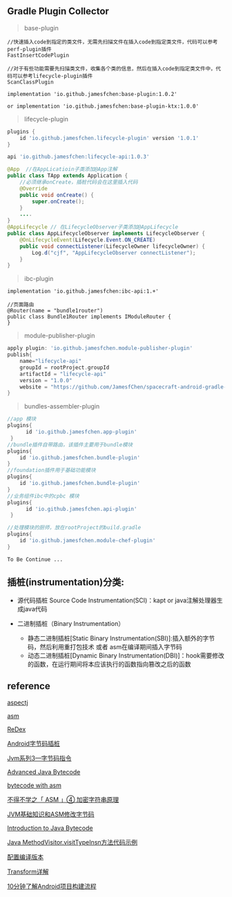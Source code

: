 ## Gradle Plugin Collector

> base-plugin
```
//快速插入code到指定的类文件，无需先扫描文件在插入code到指定类文件，代码可以参考perf-plugin插件
FastInsertCodePlugin

//对于有些功能需要先扫描类文件，收集各个类的信息，然后在插入code到指定类文件中，代码可以参考lifecycle-plugin插件
ScanClassPlugin

implementation 'io.github.jamesfchen:base-plugin:1.0.2'

or implementation 'io.github.jamesfchen:base-plugin-ktx:1.0.0'
```

> lifecycle-plugin

```gradle
plugins {
    id 'io.github.jamesfchen.lifecycle-plugin' version '1.0.1'
}

api 'io.github.jamesfchen:lifecycle-api:1.0.3'
```

```java
@App  //在AppLicatioin子类添加@App注解
public class TApp extends Application {
    //必须继承onCreate，插桩代码会在这里插入代码
    @Override
    public void onCreate() {
        super.onCreate();
    }
    ....
}
@AppLifecycle // 在LifecycleObserver子类添加@AppLifecycle
public class AppLifecycleObserver implements LifecycleObserver {
    @OnLifecycleEvent(Lifecycle.Event.ON_CREATE)
    public void connectListener(LifecycleOwner lifecycleOwner) {
        Log.d("cjf", "AppLifecycleObserver connectListener");
    }
}
```

> ibc-plugin

```
implementation 'io.github.jamesfchen:ibc-api:1.+'

//页面路由
@Router(name = "bundle1router")
public class Bundle1Router implements IModuleRouter {
}
```
> module-publisher-plugin

```gradle
apply plugin: 'io.github.jamesfchen.module-publisher-plugin'
publish{
    name="lifecycle-api"
    groupId = rootProject.groupId
    artifactId = "lifecycle-api"
    version = "1.0.0"
    website = "https://github.com/JamesfChen/spacecraft-android-gradle-plugin"
}
```

> bundles-assembler-plugin
```gradle
//app 模块
plugins{
      id 'io.github.jamesfchen.app-plugin'
 }
//bundle插件自带路由，该插件主要用于bundle模块
plugins{
    id 'io.github.jamesfchen.bundle-plugin'
}
//foundation插件用于基础功能模块
plugins{
    id 'io.github.jamesfchen.bundle-plugin'
}
//业务组件ibc中的cpbc 模块
plugins{
      id 'io.github.jamesfchen.api-plugin'
 }

//处理模块的厨师，放在rootProject的build.gradle
plugins{
    id 'io.github.jamesfchen.module-chef-plugin'
}
```

`To Be Continue ...`

## 插桩(instrumentation)分类:

- 源代码插桩 Source Code Instrumentation(SCI)：kapt or java注解处理器生成java代码

- 二进制插桩（Binary Instrumentation）
    - 静态二进制插桩[Static Binary Instrumentation(SBI)]:插入额外的字节码，然后利用重打包技术 或者 asm在编译期间插入字节码
    - 动态二进制插桩[Dynamic Binary Instrumentation(DBI)]：hook需要修改的函数，在运行期间将本应该执行的函数指向篡改之后的函数

## reference
[aspectj](https://www.eclipse.org/aspectj/)

[asm](https://asm.ow2.io/index.html)

[ReDex](https://github.com/facebook/redex)

[Android字节码插桩](https://www.daimajiaoliu.com/daima/4795c92d31003fc)

[Jvm系列3—字节码指令](http://gityuan.com/2015/10/24/jvm-bytecode-grammar/)

[Advanced Java Bytecode ](https://www.jrebel.com/blog/java-bytecode-tutorial)

[bytecode with asm](https://courses.cs.ut.ee/MTAT.05.085/2016_spring/uploads/Main/Generating_bytecode.pdf)

[不得不学之「 ASM 」④ 加密字符串原理](https://www.yuque.com/mr.s/hs39hv/yrzlp5?language=zh-cn)

[JVM基础知识和ASM修改字节码](https://blog.csdn.net/sweatOtt/article/details/88114002)

[Introduction to Java Bytecode](https://dzone.com/articles/introduction-to-java-bytecode)

[Java MethodVisitor.visitTypeInsn方法代码示例](https://vimsky.com/examples/detail/java-method-org.objectweb.asm.MethodVisitor.visitTypeInsn.html)

[配置编译版本](https://developer.android.com/studio/build)

[Transform详解](https://www.jianshu.com/p/37a5e058830a)

[10分钟了解Android项目构建流程](https://juejin.cn/post/6844903555795517453#heading-8) 
